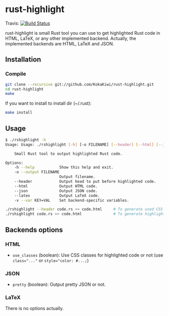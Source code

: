 rust-highlight
==============

Travis: [![Build Status](https://travis-ci.org/KokaKiwi/rust-highlight.svg?branch=master)](https://travis-ci.org/KokaKiwi/rust-highlight)

rust-highlight is small Rust tool you can use to get highlighted Rust code in HTML, LaTeX, or any other implemented backend.
Actually, the implemented backends are HTML, LaTeX and JSON.

Installation
------------

### Compile

~~~bash
git clone --recursive git://github.com/KokaKiwi/rust-highlight.git
cd rust-highlight
make
~~~

If you want to install to install dir (~/.rust):

~~~bash
make install
~~~

Usage
-----

~~~bash
$ ./rshighlight -h
Usage: Usage: ./rshighlight [-h] [-o FILENAME] [--header] [--html] [--json] [--latex] [-v KEY=VAL].. [filename]

    Small Rust tool to output highlighted Rust code.

Options:
    -h --help           Show this help and exit.
    -o --output FILENAME
                        Output filename.
    --header            Output head to put before highlighted code.
    --html              Output HTML code.
    --json              Output JSON code.
    --latex             Output LaTeX code.
    -v --var KEY=VAL    Set backend-specific variables.
~~~

~~~bash
./rshighlight --header code.rs >> code.html     # To generate used CSS classes
./rshighlight code.rs >> code.html              # To generate highlighted code.
~~~

Backends options
----------------

### HTML

- `use_classes` (boolean): Use CSS classes for highlighted code or not (use `class="..."` or `style="color: #...;`)

### JSON

- `pretty` (boolean): Output pretty JSON or not.

### LaTeX

There is no options actually.
